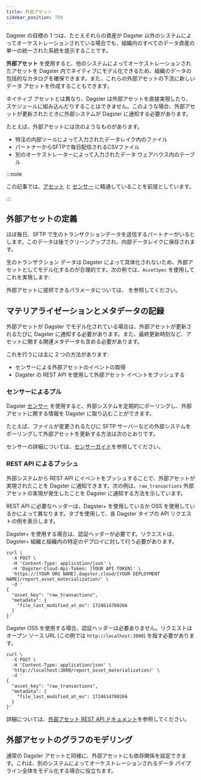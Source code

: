 ```yaml
---
title: 外部アセット
sidebar_position: 700
---
```


Dagster の目標の 1 つは、たとえそれらの資産が Dagster 以外のシステムによってオーケストレーションされている場合でも、組織内のすべてのデータ資産の単一の統一された系統を提示することです。

**外部アセット** を使用すると、他のシステムによってオーケストレーションされたアセットを Dagster 内でネイティブにモデル化できるため、組織のデータの包括的なカタログを確保できます。また、これらの外部アセットの下流に新しいデータ アセットを作成することもできます。

ネイティブ アセットとは異なり、Dagster は外部アセットを直接実現したり、スケジュールに組み込んだりすることはできません。このような場合、外部アセットが更新されたときに外部システムが Dagster に通知する必要があります。

たとえば、外部アセットには次のようなものがあります。

- 特注の内部ツールによって入力されたデータレイク内のファイル
- パートナーからSFTPで毎日配信されるCSVファイル
- 別のオーケストレーターによって入力されたデータ ウェアハウス内のテーブル

:::note

この記事では、[アセット](/guides/build/assets/defining-assets) と [センサー](/guides/automate/sensors) に精通していることを前提としています。

:::

## 外部アセットの定義

ほぼ毎日、SFTP で生のトランザクションデータを送信するパートナーがいるとします。このデータは後でクリーンアップされ、内部データレイクに保存されます。

生のトランザクション データは Dagster によって具体化されないため、外部アセットとしてモデル化するのが合理的です。次の例では、`AssetSpec` を使用してこれを実現します:

<CodeExample path="docs_snippets/docs_snippets/guides/data-modeling/external-assets/creating-external-assets.py" language="python" />

外部アセットに提供できるパラメータについては、<PyObject section="assets" module="dagster" object="AssetSpec" /> を参照してください。

## マテリアライゼーションとメタデータの記録

外部アセットが Dagster でモデル化されている場合は、外部アセットが更新されるたびに Dagster に通知する必要があります。また、最終更新時刻など、アセットに関する関連メタデータも含める必要があります。

これを行うには主に 2 つの方法があります:

- センサーによる外部アセットのイベントの取得
- Dagster の REST API を使用して外部アセット イベントをプッシュする

### センサーによるプル

Dagster [センサー](/guides/automate/sensors) を使用すると、外部システムを定期的にポーリングし、外部アセットに関する情報を Dagster に取り込むことができます。

たとえば、ファイルが変更されるたびに SFTP サーバーなどの外部システムをポーリングして外部アセットを更新する方法は次のとおりです。

<CodeExample path="docs_snippets/docs_snippets/guides/data-modeling/external-assets/pulling-with-sensors.py" language="python" />

センサーの詳細については、[センサーガイド](/guides/automate/sensors)を参照してください。

### REST API によるプッシュ

外部システムから REST API にイベントをプッシュすることで、外部アセットが実現されたことを Dagster に通知できます。次の例は、`raw_transactions` 外部アセットの実現が発生したことを Dagster に通知する方法を示しています。

REST API に必要なヘッダーは、Dagster+ を使用しているか OSS を使用しているかによって異なります。タブを使用して、各 Dagster タイプの API リクエストの例を表示します。

<Tabs>
<TabItem value="dagster-plus" label="Dagster+">

Dagster+ を使用する場合は、認証ヘッダーが必要です。リクエストは、Dagster+ 組織と組織内の特定のデプロイに対して行う必要があります。

```shell
curl \
  -X POST \
  -H 'Content-Type: application/json' \
  -H 'Dagster-Cloud-Api-Token: [YOUR API TOKEN]' \
  'https://[YOUR ORG NAME].dagster.cloud/[YOUR DEPLOYMENT NAME]/report_asset_materialization/' \
  -d '
{
  "asset_key": "raw_transactions",
  "metadata": {
    "file_last_modified_at_ms": 1724614700266
  }
}'
```

</TabItem>
<TabItem value="oss" label="OSS">

Dagster OSS を使用する場合、認証ヘッダーは必要ありません。リクエストはオープン ソース URL (この例では `http://localhost:3000`) を指す必要があります。

```shell
curl \
  -X POST \
  -H 'Content-Type: application/json' \
  'http://localhost:3000/report_asset_materialization/' \
  -d '
{
  "asset_key": "raw_transactions",
  "metadata": {
    "file_last_modified_at_ms": 1724614700266
  }
}'
```

</TabItem>
</Tabs>

詳細については、[外部アセット REST API ドキュメント](/api/python-api/external-assets-rest-api)を参照してください。

## 外部アセットのグラフのモデリング

通常の Dagster アセットと同様に、外部アセットにも依存関係を設定できます。これは、別のシステムによってオーケストレーションされるデータ パイプライン全体をモデル化する場合に役立ちます。

<CodeExample path="docs_snippets/docs_snippets/guides/data-modeling/external-assets/dag-of-external-assets.py" language="python" />

